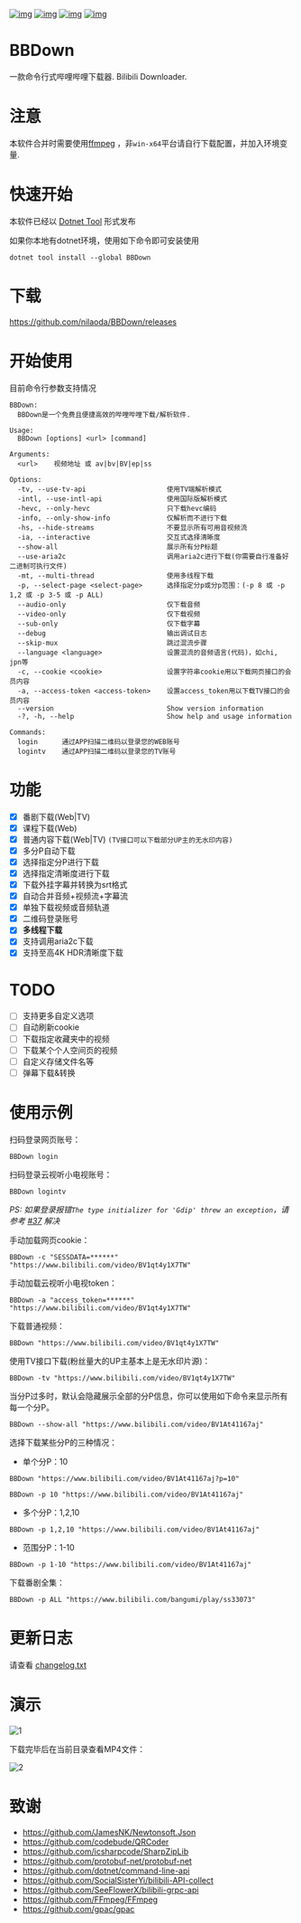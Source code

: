 [![img](https://img.shields.io/github/stars/nilaoda/BBDown?label=%E7%82%B9%E8%B5%9E)](https://github.com/nilaoda/BBDown)  [![img](https://img.shields.io/github/last-commit/nilaoda/BBDown?label=%E6%9C%80%E8%BF%91%E6%8F%90%E4%BA%A4)](https://github.com/nilaoda/BBDown)  [![img](https://img.shields.io/github/release/nilaoda/BBDown?label=%E6%9C%80%E6%96%B0%E7%89%88%E6%9C%AC)](https://github.com/nilaoda/BBDown/releases)  [![img](https://img.shields.io/github/license/nilaoda/BBDown?label=%E8%AE%B8%E5%8F%AF%E8%AF%81)](https://github.com/nilaoda/BBDown)

# BBDown
一款命令行式哔哩哔哩下载器. Bilibili Downloader.

# 注意
本软件合并时需要使用[ffmpeg](https://www.gyan.dev/ffmpeg/builds/) ，非`win-x64`平台请自行下载配置，并加入环境变量.

# 快速开始
本软件已经以 [Dotnet Tool](https://www.nuget.org/packages/BBDown/) 形式发布  

如果你本地有dotnet环境，使用如下命令即可安装使用
```
dotnet tool install --global BBDown
```

# 下载
https://github.com/nilaoda/BBDown/releases

# 开始使用
目前命令行参数支持情况
```
BBDown:
  BBDown是一个免费且便捷高效的哔哩哔哩下载/解析软件.

Usage:
  BBDown [options] <url> [command]

Arguments:
  <url>    视频地址 或 av|bv|BV|ep|ss

Options:
  -tv, --use-tv-api                    使用TV端解析模式
  -intl, --use-intl-api                使用国际版解析模式
  -hevc, --only-hevc                   只下载hevc编码
  -info, --only-show-info              仅解析而不进行下载
  -hs, --hide-streams                  不要显示所有可用音视频流
  -ia, --interactive                   交互式选择清晰度
  --show-all                           展示所有分P标题
  --use-aria2c                         调用aria2c进行下载(你需要自行准备好二进制可执行文件)
  -mt, --multi-thread                  使用多线程下载
  -p, --select-page <select-page>      选择指定分p或分p范围：(-p 8 或 -p 1,2 或 -p 3-5 或 -p ALL)
  --audio-only                         仅下载音频
  --video-only                         仅下载视频
  --sub-only                           仅下载字幕
  --debug                              输出调试日志
  --skip-mux                           跳过混流步骤
  --language <language>                设置混流的音频语言(代码)，如chi, jpn等
  -c, --cookie <cookie>                设置字符串cookie用以下载网页接口的会员内容
  -a, --access-token <access-token>    设置access_token用以下载TV接口的会员内容
  --version                            Show version information
  -?, -h, --help                       Show help and usage information

Commands:
  login      通过APP扫描二维码以登录您的WEB账号
  logintv    通过APP扫描二维码以登录您的TV账号
```

# 功能
- [x] 番剧下载(Web|TV)
- [x] 课程下载(Web)
- [x] 普通内容下载(Web|TV) `(TV接口可以下载部分UP主的无水印内容)`
- [x] 多分P自动下载
- [x] 选择指定分P进行下载
- [x] 选择指定清晰度进行下载
- [x] 下载外挂字幕并转换为srt格式
- [x] 自动合并音频+视频流+字幕流
- [x] 单独下载视频或音频轨道
- [x] 二维码登录账号
- [x] **多线程下载**
- [x] 支持调用aria2c下载
- [x] 支持至高4K HDR清晰度下载

# TODO
- [ ] 支持更多自定义选项
- [ ] 自动刷新cookie
- [ ] 下载指定收藏夹中的视频
- [ ] 下载某个个人空间页的视频
- [ ] 自定义存储文件名等
- [ ] 弹幕下载&转换

# 使用示例

扫码登录网页账号：
```
BBDown login
```
扫码登录云视听小电视账号：
```
BBDown logintv
```
 
*PS: 如果登录报错`The type initializer for 'Gdip' threw an exception`，请参考 [#37](https://github.com/nilaoda/BBDown/issues/37) 解决*

手动加载网页cookie：
```
BBDown -c "SESSDATA=******" "https://www.bilibili.com/video/BV1qt4y1X7TW"
```
手动加载云视听小电视token：
```
BBDown -a "access_token=******" "https://www.bilibili.com/video/BV1qt4y1X7TW"
```
下载普通视频：
```
BBDown "https://www.bilibili.com/video/BV1qt4y1X7TW"
```
使用TV接口下载(粉丝量大的UP主基本上是无水印片源)：
```
BBDown -tv "https://www.bilibili.com/video/BV1qt4y1X7TW"
```
当分P过多时，默认会隐藏展示全部的分P信息，你可以使用如下命令来显示所有每一个分P。
```
BBDown --show-all "https://www.bilibili.com/video/BV1At41167aj"
```
选择下载某些分P的三种情况：
* 单个分P：10
```
BBDown "https://www.bilibili.com/video/BV1At41167aj?p=10"
```
```
BBDown -p 10 "https://www.bilibili.com/video/BV1At41167aj"
```
* 多个分P：1,2,10
```
BBDown -p 1,2,10 "https://www.bilibili.com/video/BV1At41167aj"
```
* 范围分P：1-10
```
BBDown -p 1-10 "https://www.bilibili.com/video/BV1At41167aj"
```
下载番剧全集：
```
BBDown -p ALL "https://www.bilibili.com/bangumi/play/ss33073"
```

# 更新日志

请查看 [changelog.txt](https://github.com/nilaoda/BBDown/blob/master/changelog.txt)

# 演示
![1](https://user-images.githubusercontent.com/20772925/88686407-a2001480-d129-11ea-8aac-97a0c71af115.gif)

下载完毕后在当前目录查看MP4文件：

![2](https://user-images.githubusercontent.com/20772925/88478901-5e1cdc00-cf7e-11ea-97c1-154b9226564e.png)

# 致谢

* https://github.com/JamesNK/Newtonsoft.Json
* https://github.com/codebude/QRCoder
* https://github.com/icsharpcode/SharpZipLib
* https://github.com/protobuf-net/protobuf-net
* https://github.com/dotnet/command-line-api
* https://github.com/SocialSisterYi/bilibili-API-collect
* https://github.com/SeeFlowerX/bilibili-grpc-api
* https://github.com/FFmpeg/FFmpeg
* https://github.com/gpac/gpac

